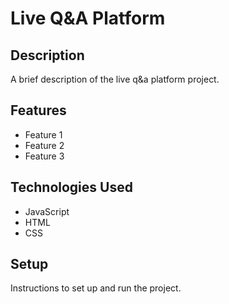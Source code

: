# Live Q&A Platform

## Description

A brief description of the live q&a platform project.

## Features

- Feature 1
- Feature 2
- Feature 3

## Technologies Used

- JavaScript
- HTML
- CSS

## Setup

Instructions to set up and run the project.
